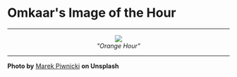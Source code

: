 # Omkaar's Image of the Hour

---

<div align="center">

<a href="https://unsplash.com/photos/mountains-are-silhouetted-by-a-beautiful-golden-sunset-JBIIMCEwROI">
  <img src="https://images.unsplash.com/photo-1749497683202-d3073573d996?crop=entropy&cs=tinysrgb&fit=max&fm=jpg&ixid=M3w3NjA2Nzh8MHwxfHJhbmRvbXx8fHx8fHx8fDE3NTE4NjgwMDB8&ixlib=rb-4.1.0&q=80&w=1080" style="max-width:100%; height:auto;">
</a>

<br>
<i>"Orange Hour"</i>

</div>

---

**Photo by** [Marek Piwnicki](https://unsplash.com/@marekpiwnicki) **on Unsplash**
